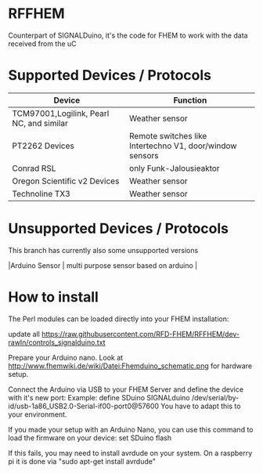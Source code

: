 RFFHEM
======

Counterpart of SIGNALDuino, it's the code for FHEM to work with the data received from the uC


Supported Devices / Protocols
======

|Device | Function|
| ------------- | ----------- |
|TCM97001,Logilink, Pearl NC, and similar | Weather sensor
|PT2262 Devices | Remote switches like Intertechno V1, door/window sensors|
|Conrad RSL | only Funk-Jalousieaktor |
|Oregon Scientific v2 Devices | Weather sensor |
|Technoline TX3  | Weather sensor |

Unsupported Devices / Protocols
======
This branch has currently also some unsupported versions

|Arduino Sensor | multi purpose sensor based on arduino |


How to install
======
The Perl modules can be loaded directly into your FHEM installation:

update all https://raw.githubusercontent.com/RFD-FHEM/RFFHEM/dev-rawIn/controls_signalduino.txt

Prepare your Arduino nano. Look at http://www.fhemwiki.de/wiki/Datei:Fhemduino_schematic.png
for hardware setup.


Connect the Arduino via USB to your FHEM Server and define the device with it's new port:
Example: define SDuino SIGNALduino /dev/serial/by-id/usb-1a86_USB2.0-Serial-if00-port0@57600
You have to adapt this to your environment.

If you made your setup with an Arduino Nano, you can use this command to load the firmware on your device:
set SDuino flash

If this fails, you may need to install avrdude on your system.
On a raspberry pi it is done via "sudo apt-get install avrdude"


